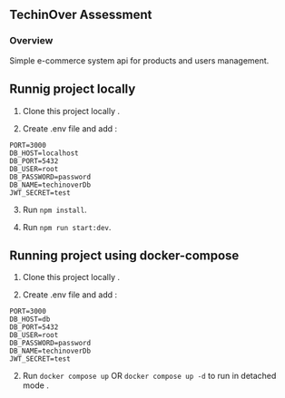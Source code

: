 ## TechinOver Assessment

### Overview

Simple e-commerce system api for products and users management.


## Runnig project locally

1. Clone this project locally .

2.  Create .env file and add :
``` 
PORT=3000
DB_HOST=localhost
DB_PORT=5432
DB_USER=root
DB_PASSWORD=password
DB_NAME=techinoverDb
JWT_SECRET=test

```

3. Run `npm install`.

4. Run `npm run start:dev`.

## Running project using docker-compose

1. Clone this project locally .

2. Create .env file and add :

```
PORT=3000
DB_HOST=db
DB_PORT=5432
DB_USER=root
DB_PASSWORD=password
DB_NAME=techinoverDb
JWT_SECRET=test

```

2. Run `docker compose up` OR `docker compose up -d` to run in detached mode .